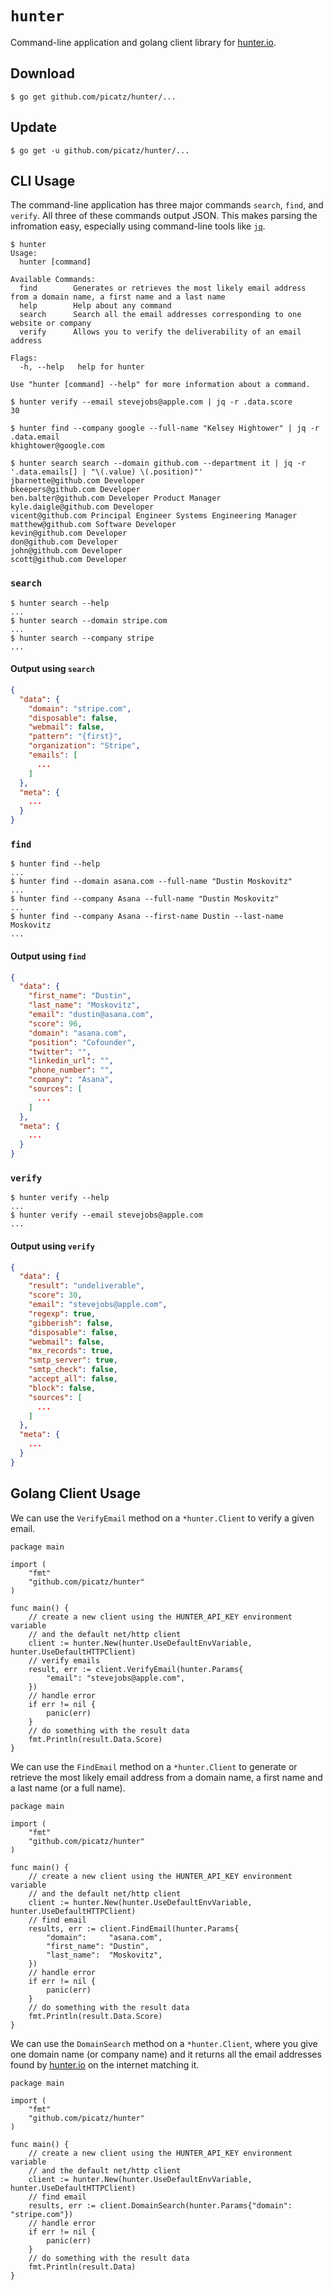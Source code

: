 # `hunter`

Command-line application and golang client library for [hunter.io](https://hunter.io).

## Download

```console
$ go get github.com/picatz/hunter/...
```

## Update

```console
$ go get -u github.com/picatz/hunter/...
```

## CLI Usage

The command-line application has three major commands `search`, `find`, and `verify`. All three of these commands output JSON. This makes parsing the infromation easy, especially using command-line tools like [`jq`](https://github.com/stedolan/jq).

```console
$ hunter
Usage:
  hunter [command]

Available Commands:
  find        Generates or retrieves the most likely email address from a domain name, a first name and a last name
  help        Help about any command
  search      Search all the email addresses corresponding to one website or company
  verify      Allows you to verify the deliverability of an email address

Flags:
  -h, --help   help for hunter

Use "hunter [command] --help" for more information about a command.
```

```console
$ hunter verify --email stevejobs@apple.com | jq -r .data.score
30
```

```console
$ hunter find --company google --full-name "Kelsey Hightower" | jq -r .data.email
khightower@google.com
```

```console
$ hunter search search --domain github.com --department it | jq -r '.data.emails[] | "\(.value) \(.position)"'
jbarnette@github.com Developer
bkeepers@github.com Developer
ben.balter@github.com Developer Product Manager
kyle.daigle@github.com Developer
vicent@github.com Principal Engineer Systems Engineering Manager
matthew@github.com Software Developer
kevin@github.com Developer
don@github.com Developer
john@github.com Developer
scott@github.com Developer
```

### `search`

```console
$ hunter search --help
...
$ hunter search --domain stripe.com
...
$ hunter search --company stripe
...
```

#### Output using `search`

```json
{
  "data": {
    "domain": "stripe.com",
    "disposable": false,
    "webmail": false,
    "pattern": "{first}",
    "organization": "Stripe",
    "emails": [
      ...
    ]
  },
  "meta": {
    ...
  }
}
```

### `find`

```console
$ hunter find --help
...
$ hunter find --domain asana.com --full-name "Dustin Moskovitz"
...
$ hunter find --company Asana --full-name "Dustin Moskovitz"
...
$ hunter find --company Asana --first-name Dustin --last-name Moskovitz
...
```

#### Output using `find`

```json
{
  "data": {
    "first_name": "Dustin",
    "last_name": "Moskovitz",
    "email": "dustin@asana.com",
    "score": 96,
    "domain": "asana.com",
    "position": "Cofounder",
    "twitter": "",
    "linkedin_url": "",
    "phone_number": "",
    "company": "Asana",
    "sources": [
      ...
    ]
  },
  "meta": {
    ...
  }
}
```

### `verify`

```console
$ hunter verify --help
...
$ hunter verify --email stevejobs@apple.com
...
```

#### Output using `verify`

```json
{
  "data": {
    "result": "undeliverable",
    "score": 30,
    "email": "stevejobs@apple.com",
    "regexp": true,
    "gibberish": false,
    "disposable": false,
    "webmail": false,
    "mx_records": true,
    "smtp_server": true,
    "smtp_check": false,
    "accept_all": false,
    "block": false,
    "sources": [
      ...
    ]
  },
  "meta": {
    ...
  }
}
```

## Golang Client Usage

We can use the `VerifyEmail` method on a `*hunter.Client` to verify a given email.

```golang
package main

import (
    "fmt"
    "github.com/picatz/hunter"
)

func main() {
    // create a new client using the HUNTER_API_KEY environment variable
    // and the default net/http client
    client := hunter.New(hunter.UseDefaultEnvVariable, hunter.UseDefaultHTTPClient)
    // verify emails
    result, err := client.VerifyEmail(hunter.Params{
        "email": "stevejobs@apple.com",
    })
    // handle error
    if err != nil {
        panic(err)
    }
    // do something with the result data
    fmt.Println(result.Data.Score)
}
```

We can use the `FindEmail` method on a `*hunter.Client` to generate or retrieve the most likely email address from a domain name, a first name and a last name (or a full name).

```golang
package main

import (
    "fmt"
    "github.com/picatz/hunter"
)

func main() {
    // create a new client using the HUNTER_API_KEY environment variable
    // and the default net/http client
    client := hunter.New(hunter.UseDefaultEnvVariable, hunter.UseDefaultHTTPClient)
    // find email
    results, err := client.FindEmail(hunter.Params{
        "domain":     "asana.com",
        "first_name": "Dustin",
        "last_name":  "Moskovitz",
    })
    // handle error
    if err != nil {
        panic(err)
    }
    // do something with the result data
    fmt.Println(result.Data.Score)
}
```

We can use the `DomainSearch` method on a `*hunter.Client`, where you give one domain name (or company name) and it returns all the email addresses found by [hunter.io](https://hunter.io) on the internet matching it.

```golang
package main

import (
    "fmt"
    "github.com/picatz/hunter"
)

func main() {
    // create a new client using the HUNTER_API_KEY environment variable
    // and the default net/http client
    client := hunter.New(hunter.UseDefaultEnvVariable, hunter.UseDefaultHTTPClient)
    // find email
    results, err := client.DomainSearch(hunter.Params{"domain": "stripe.com"})
    // handle error
    if err != nil {
        panic(err)
    }
    // do something with the result data
    fmt.Println(result.Data)
}
```
